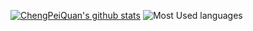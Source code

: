 [![ChengPeiQuan's github stats](https://github-readme-stats.vercel.app/api?username=chengpeiquan)](https://github.com/anuraghazra/github-readme-stats&theme=vue) ![Most Used languages](https://github-stats.liuli.lol/api/top-langs/?username=chengpeiquan&theme=vue&layout=compact)
